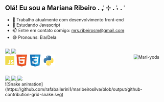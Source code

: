 ## Olá! Eu sou a Mariana Ribeiro . ݁₊ ⊹ . ݁˖ . ݁

- 🔭 Trabalho atualmente com desenvolvimento front-end
- 🌱 Estudando Javascript
- 📫 Entre em contato comigo: mrs.ribeirosm@gmail.com
- 😄 Pronouns: Ela/Dela
##

  <div>
  <a href="https://beacons.ai/rafaballerini">
    <img 
      height="180em" 
      src="https://github-readme-stats.vercel.app/api?username=maribeirosilva&show_icons=true&theme=dracula&include_all_commits=true&count_private=true" 
    />
    <img 
      height="180em" 
      src="https://github-readme-stats.vercel.app/api/top-langs/?username=maribeirosilva&layout=compact&langs_count=16&theme=dracula" 
    />
  </a>
</div>

<div style="display: inline_block">
  <img align="center" alt="Mari-Js" height="30" src="https://raw.githubusercontent.com/devicons/devicon/master/icons/javascript/javascript-plain.svg">
  <img align="center" alt="Mari-HTML" height="40" src="https://raw.githubusercontent.com/devicons/devicon/master/icons/html5/html5-original.svg">
  <img align="center" alt="Mari-CSS" height="40" src="https://raw.githubusercontent.com/devicons/devicon/master/icons/css3/css3-original.svg">
  <img align="center" alt="Mari-Python" height="40" src="https://raw.githubusercontent.com/devicons/devicon/master/icons/python/python-original.svg">
  <img align="right" alt="Mari-yoda" src="https://cdn.discordapp.com/attachments/795358919417397249/825430589581688872/hi.gif">
</div>

##
<div>
  <a href="https://www.linkedin.com/in/mrs-mariana-ribeiro/" target="_blank">
    <img src="https://img.shields.io/badge/-LinkedIn-%230077B5?style=for-the-badge&logo=linkedin&logoColor=white">
  </a>
  <a href="mailto:mrs.ribeirosm@gmail.com" target="_blank">
    <img src="https://img.shields.io/badge/-Gmail-%23333?style=for-the-badge&logo=gmail&logoColor=white">
  </a>
  <a href="https://discord.gg/G9GPg5SA7S" target="_blank">
    <img src="https://img.shields.io/badge/Discord-7289DA?style=for-the-badge&logo=discord&logoColor=white">
  </a>
  <!-- Snake animation -->
  <br>
  ![Snake animation](https://github.com/rafaballerini1/maribeirosilva/blob/output/github-contribution-grid-snake.svg)
</div>
